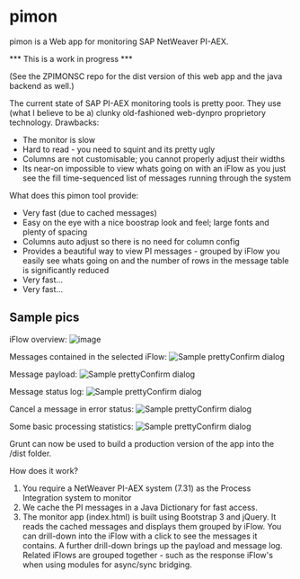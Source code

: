 pimon
=====

pimon is a Web app for monitoring SAP NetWeaver PI-AEX.

*** This is a work in progress ***

(See the ZPIMONSC repo for the dist version of this web app and the java backend as well.)


The current state of SAP PI-AEX monitoring tools is pretty poor. They use (what I believe to be a) clunky old-fashioned web-dynpro proprietory technology.
Drawbacks:
 - The monitor is slow
 - Hard to read - you need to squint and its pretty ugly
 - Columns are not customisable; you cannot properly adjust their widths
 - Its near-on impossible to view whats going on with an iFlow as you just see the fill time-sequenced list of messages running through the system
 
What does this pimon tool provide:
 - Very fast (due to cached messages)
 - Easy on the eye with a nice boostrap look and feel; large fonts and plenty of spacing
 - Columns auto adjust so there is no need for column config
 - Provides a beautiful way to view PI messages - grouped by iFlow you easily see whats going on and the number of rows in the message table is significantly reduced
 - Very fast...
 - Very fast...


Sample pics
-----------

iFlow overview: ![image](https://f.cloud.github.com/assets/1317161/2434208/07695842-adad-11e3-89f9-ff695cd8e948.png)

Messages contained in the selected iFlow:
![Sample prettyConfirm dialog](https://bitbucket.org/jasonscott/pimon-web-app-source-files/raw/9ce1f7a580661c2a6bd5f0fb890f9b09e861a1eb/readme_pics/messages.PNG)

Message payload:
![Sample prettyConfirm dialog](https://bitbucket.org/jasonscott/pimon-web-app-source-files/raw/9ce1f7a580661c2a6bd5f0fb890f9b09e861a1eb/readme_pics/payload.PNG)

Message status log:
![Sample prettyConfirm dialog](https://bitbucket.org/jasonscott/pimon-web-app-source-files/raw/9ce1f7a580661c2a6bd5f0fb890f9b09e861a1eb/readme_pics/status_log.PNG)

Cancel a message in error status:
![Sample prettyConfirm dialog](https://bitbucket.org/jasonscott/pimon-web-app-source-files/raw/9ce1f7a580661c2a6bd5f0fb890f9b09e861a1eb/readme_pics/cancel.PNG)

Some basic processing statistics:
![Sample prettyConfirm dialog](https://bitbucket.org/jasonscott/pimon-web-app-source-files/raw/9ce1f7a580661c2a6bd5f0fb890f9b09e861a1eb/readme_pics/stats.PNG)


Grunt can now be used to build a production version of the app into the /dist folder.


How does it work?

1) You require a NetWeaver PI-AEX system (7.31) as the Process Integration system to monitor
2) We cache the PI messages in a Java Dictionary for fast access.
3) The monitor app (index.html) is built using Bootstrap 3 and jQuery. It reads the cached messages and displays them grouped by iFlow.
   You can drill-down into the iFlow with a click to see the messages it contains. A further drill-down brings up the payload and message log.
   Related iFlows are grouped together - such as the response iFlow's when using modules for async/sync bridging.
   

